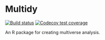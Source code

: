 # Multidy

[![Build status](https://travis-ci.com/MUCollective/multidy.svg)](https://travis-ci.org/MUCollective/multidy)
[![Codecov test coverage](https://codecov.io/gh/MUCollective/multidy/branch/master/graph/badge.svg)](https://codecov.io/gh/MUCollective/multidy?branch=master)

An R package for creating multiverse analysis.
